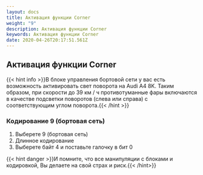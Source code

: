 ```yaml
---
layout: docs
title: Активация функции Corner
weight: "9"
description: Активация функции Corner
keywords: Активация функции Corner
date: 2020-04-26T20:17:51.561Z
---
```

## Активация функции Corner

{{< hint info >}}В блоке управления бортовой сети у вас есть возможность активировать свет поворота на Audi A4 8K. Таким образом, при скорости до 39 км / ч противотуманные фары включаются в качестве подсветки поворотов (слева или справа) с соответствующим углом поворота.{{< /hint >}}

### **Кодирование 9 (бортовая сеть)**

1. Выберете 9 (бортовая сеть)
2. Длинное кодирование
3. Выберете байт 4 и поставьте галочку в бит 0

{{< hint danger >}}И помните, что все манипуляции с блоками и кодировкой, Вы делаете на свой страх и риск.{{< /hint>}}
